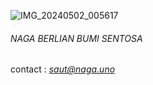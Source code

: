 ![IMG_20240502_005617](https://github.com/githulo/N.B.B.S/assets/172950822/c41e7d38-4411-4b9b-b39f-e633781de3c0)
###### NAGA BERLIAN BUMI SENTOSA

contact : *saut@naga.uno*

<!---
githulo/githulo is a ✨ special ✨ repository because its `README.md` (this file) appears on your GitHub profile.
You can click the Preview link to take a look at your changes.
--->
